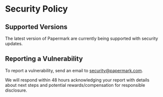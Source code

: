 # Security Policy

## Supported Versions

The latest version of Papermark are currently being supported with security updates.

## Reporting a Vulnerability

To report a vulnerability, send an email to security@papermark.com.

We will respond within 48 hours acknowledging your report with details about next steps and potential rewards/compensation for responsible disclosure.
